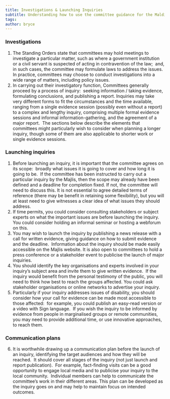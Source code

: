 ```yaml
---
title: Investigations & Launching Inquiries
subtitle: Understanding how to use the committee guidance for the Maldives Parliament
tags: 
author: bryce
---
```


<h3><span>Investigations</span></h3>
<ol>
<li aria-level="2"><span>The Standing Orders state that committees may hold meetings to investigate a particular matter, such as where a government institution or a civil servant is suspected of acting in contravention of the law;&nbsp; and, in such cases, the committee may formulate laws to address the issues.</span><span>&nbsp; In practice, committees may choose to conduct investigations into a wide range of matters, including policy issues.</span></li>
<li aria-level="2"><span>In carrying out their investigatory function, Committees generally proceed by a process of inquiry:&nbsp; seeking information / taking evidence, formulating conclusions, and publishing a report. Inquiries may take very different forms to fit the circumstances and the time available, ranging from a single evidence session (possibly even without a report) to a complex and lengthy inquiry, comprising multiple formal evidence sessions and informal information-gathering, and the agreement of a major report.&nbsp; The sections below describe the elements that committees might particularly wish to consider when planning a longer inquiry, though some of them are also applicable to shorter work or single evidence sessions.</span></li>
</ol>
<h3><span>Launching inquiries&nbsp;</span></h3>
<ol>
<li aria-level="2"><span>Before launching an inquiry, it is important that the committee agrees on its scope:&nbsp; broadly what issues it is going to cover and how long it is going to be.&nbsp; If the committee has been instructed to carry out a particular inquiry by the Majlis, then the scope may already have been defined and a deadline for completion fixed. If not, the committee will need to discuss this. It is not essential to agree detailed terms of reference (there may be benefit in retaining some flexibility), but you will at least need to give witnesses a clear idea of what issues they should address.</span></li>
<li aria-level="2"><span>If time permits, you could consider consulting stakeholders or subject experts on what the important issues are before launching the inquiry.&nbsp; You could consider holding an informal seminar or hosting a webforum on this.&nbsp;&nbsp;</span></li>
<li aria-level="2"><span>You may wish to launch the inquiry by publishing a news release with a call for written evidence, giving guidance on how to submit evidence and the deadline.&nbsp; Information about the inquiry should be made easily accessible on the Majlis website. It is also open to committees to hold a press conference or a stakeholder event to publicise the launch of major inquiries</span><span>.&nbsp;</span></li>
<li aria-level="2"><span>You should identify the key organisations and experts involved in your inquiry&rsquo;s subject area and invite them to give written evidence.&nbsp; If the inquiry would benefit from the personal testimony of the public, you will need to think how best to reach the groups affected. You could ask stakeholder organisations or online networks to advertise your inquiry.</span></li>
<li aria-level="2"><span>Particularly if your inquiry addresses issues of disability, you should consider how your call for evidence can be made most accessible to those affected:&nbsp; for example, you could publish an easy-read version or a video with Sign language.&nbsp; If you wish the inquiry to be informed by evidence from people in marginalised groups or remote communities, you may need to provide additional time, or use innovative approaches, to reach them.</span></li>
</ol>
<h3><span>Communication plans</span></h3>
<ol start="6">
<li aria-level="2"><span>It is worthwhile drawing up a communication plan before the launch of an inquiry, identifying the target audiences and how they will be reached.&nbsp; It should cover all stages of the inquiry (not just launch and report publication).&nbsp; For example, fact-finding visits can be a good opportunity to engage local media and to publicise your inquiry to the local community.&nbsp; Individual members can help to communicate the committee&rsquo;s work in their different areas. This plan can be developed as the inquiry goes on and may help to maintain focus on intended outcomes.</span></li>
</ol>